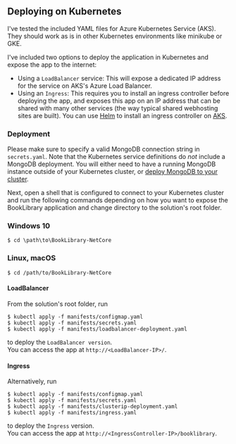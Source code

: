 ## Deploying on Kubernetes
I've tested the included YAML files for Azure Kubernetes Service (AKS). They should work as is in other Kubernetes environments like minikube or GKE. 

I've included two options to deploy the application in Kubernetes and expose the app to the internet:
- Using a `LoadBalancer` service: This will expose a dedicated IP address for the service on AKS's Azure Load Balancer. 
- Using an `Ingress`: This requires you to install an ingress controller before deploying the app, and exposes this app on an IP address that can be shared with many other services (the way typical shared webhosting sites are built). You can use [Helm](https://helm.sh/) to install an ingress controller on [AKS](https://docs.microsoft.com/en-us/azure/aks/kubernetes-helm).

### Deployment
Please make sure to specify a valid MongoDB connection string in `secrets.yaml`. Note that the Kubernetes service definitions do _not_ include a MongoDB deployment. You will either need to have a running MongoDB instance outside of your Kubernetes cluster, or [deploy MongoDB to your cluster](https://www.mongodb.com/blog/post/introducing-mongodb-enterprise-operator-for-kubernetes-openshift). 

Next, open a shell that is configured to connect to your Kubernetes cluster and run the following commands depending on how you want to expose the BookLibrary application and change directory to the solution's root folder.

### Windows 10 
```
$ cd \path\to\BookLibrary-NetCore
```

### Linux, macOS
```
$ cd /path/to/BookLibrary-NetCore
``` 

#### LoadBalancer
From the solution's root folder, run
```
$ kubectl apply -f manifests/configmap.yaml
$ kubectl apply -f manifests/secrets.yaml
$ kubectl apply -f manifests/loadbalancer-deployment.yaml
```

to deploy the `LoadBalancer version`.<br />
You can access the app at `http://<LoadBalancer-IP>/`.

#### Ingress
Alternatively, run
```
$ kubectl apply -f manifests/configmap.yaml
$ kubectl apply -f manifests/secrets.yaml
$ kubectl apply -f manifests/clusterip-deployment.yaml 
$ kubectl apply -f manifests/ingress.yaml 
```

to deploy the `Ingress` version. <br>
You can access the app at `http://<IngressController-IP>/booklibrary`.
